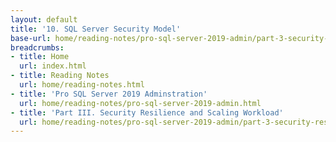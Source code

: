 ```yaml
---
layout: default
title: '10. SQL Server Security Model'
base-url: home/reading-notes/pro-sql-server-2019-admin/part-3-security-resilience-and-scaling-workload/10-sql-server-security-model.html
breadcrumbs:
- title: Home
  url: index.html
- title: Reading Notes
  url: home/reading-notes.html
- title: 'Pro SQL Server 2019 Adminstration'
  url: home/reading-notes/pro-sql-server-2019-admin.html
- title: 'Part III. Security Resilience and Scaling Workload'
  url: home/reading-notes/pro-sql-server-2019-admin/part-3-security-resilience-and-scaling-workload
---
```

